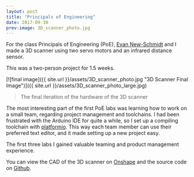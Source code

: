 ```yaml
---
layout: post
title: "Principals of Engineering"
date: 2017-09-30
prev-image: 3D_scanner_photo.jpg
---
```

For the class Principals of Engineering (PoE), [Evan New-Schmidt](http://chmidt.news) and I made a 3D scanner using two servo motors and an infrared distance sensor.

This was a two-person project for 1.5 weeks.

[![final image]({{ site.url }}/assets/3D_scanner_photo.jpg "3D Scanner Final Image")]({{ site.url }}/assets/3D_scanner_photo_large.jpg)

> The final iteration of the hardware of the 3D scanner

The most interesting part of the first PoE labs was learning how to work on a small team, regarding project management and toolchains. I had been frustrated with the Arduino IDE for quite a while, so I set up a compiling toolchain with [platformio](http://platformio.org/). This way each team member can use their preferred text editor, and it made setting up a new project easy.

The first three labs I gained valuable teaming and product management experience.

You can view the CAD of the 3D scanner on [Onshape](https://cad.onshape.com/documents/56eb62590c3c78e3107526b5/w/1808d69d7f6f09bc0228630a/e/8586b0f6085399d8d7918128) and the source code on [Github](https://github.com/newsch/threed_scanner_poe).
